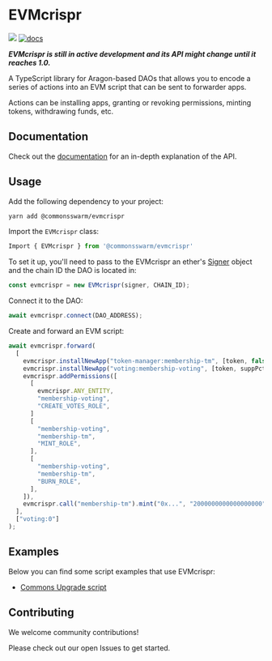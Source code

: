 # EVMcrispr

[![](https://img.shields.io/github/package-json/v/commonsswarm/evmcrispr?label=npm)](https://www.npmjs.com/package/@commonsswarm/evmcrispr) [![docs](https://github.com/commonsswarm/evmcrispr/actions/workflows/docs.yml/badge.svg)](https://commonsswarm.github.io/EVMcrispr/)


**_EVMcrispr is still in active development and its API might change until it reaches 1.0._**

A TypeScript library for Aragon-based DAOs that allows you to encode a series of actions into an EVM script that can be sent to forwarder apps.

Actions can be installing apps, granting or revoking permissions, minting tokens, withdrawing funds, etc.

## Documentation

Check out the [documentation](https://commonsswarm.github.io/EVMcrispr/modules.html) for an in-depth explanation of the API.

## Usage

Add the following dependency to your project:

```sh
yarn add @commonsswarm/evmcrispr
```

Import the `EVMcrispr` class:

```js
Import { EVMcrispr } from '@commonsswarm/evmcrispr'
```

To set it up, you'll need to pass to the EVMcrispr an ether's [Signer](https://docs.ethers.io/v5/single-page/#/v5/api/signer/-%23-signers) object and the chain ID the DAO is located in:

```js
const evmcrispr = new EVMcrispr(signer, CHAIN_ID);
```

Connect it to the DAO:

```js
await evmcrispr.connect(DAO_ADDRESS);
```

Create and forward an EVM script:

```js
await evmcrispr.forward(
  [
    evmcrispr.installNewApp("token-manager:membership-tm", [token, false, 0]),
    evmcrispr.installNewApp("voting:membership-voting", [token, suppPct, minQuorumPct, voteTime]),
    evmcrispr.addPermissions([
      [
        evmcrispr.ANY_ENTITY,
        "membership-voting",
        "CREATE_VOTES_ROLE",
      ]
      [
        "membership-voting",
        "membership-tm",
        "MINT_ROLE",
      ],
      [
        "membership-voting",
        "membership-tm",
        "BURN_ROLE",
      ],
    ]),
    evmcrispr.call("membership-tm").mint("0x...", "2000000000000000000"),
  ],
  ["voting:0"]
);
```

## Examples

Below you can find some script examples that use EVMcrispr:

- [Commons Upgrade script](https://github.com/CommonsSwarm/commons-upgrade)

## Contributing

We welcome community contributions!

Please check out our open Issues to get started.
